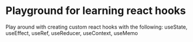 # Playground for learning react hooks
Play around with creating custom react hooks with the following: useState, useEffect, useRef, useReducer, useContext, useMemo
